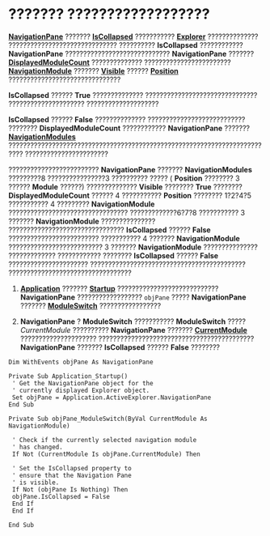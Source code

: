 
# ??????? ??????????????????

 **[NavigationPane](b6538c72-6115-99fc-c926-e0532a747823.md)** ??????? **[IsCollapsed](0297c5d3-4c5f-32a4-49eb-85fe0408db60.md)** ??????????? **[Explorer](026591e5-049f-503a-4166-34e6dbc225fb.md)** ?????????????? ?????????????????????????????? ?????????? **IsCollapsed** ???????????? **NavigationPane** ????????????????????????????? **NavigationPane** ??????? **[DisplayedModuleCount](f94018b1-95b9-403d-212b-e59e2bca9438.md)** ?????????????? ???????????????????????? **[NavigationModule](76565eaf-1e64-f5d4-b90f-ba156863802c.md)** ??????? **[Visible](d0c15353-5e29-5ff6-ac1d-e139b46f2adb.md)** ?????? **[Position](cdf7eedb-18a4-028c-8663-eae70e466617.md)** ???????????????????????????????

 **IsCollapsed** ?????? **True** ?????????????? ??????????????????????????????? ????????????????????? ????????????????????

 **IsCollapsed** ?????? **False** ?????????????? ??????????????????????????? ???????? **DisplayedModuleCount** ???????????? **NavigationPane** ??????? **[NavigationModules](4b0743d3-0a21-488c-27b2-31ae07129a61.md)** ?????????????????????????????????????????????????????????????????????????? ???????????????????????

?????????????????????????  **NavigationPane** ??????? **NavigationModules** ?????????8 ????????????????3 ?????????? ????? ( **Position** ???????? 3 ?????? **Module** ??????) ?????????????? **Visible** ???????? **True** ???????? **DisplayedModuleCount** ?????? 4 ??????????? **Position** ???????? 1?2?4?5 ??????????? 4 ????????? **NavigationModule** ????????????????????????????????? ?????????????6?7?8 ??????????? 3 ??????? **NavigationModule** ??????????????? ???????????????????????????????? **IsCollapsed** ?????? **False** ????????????????????????? ??????????? 4 ??????? **NavigationModule** ?????????????????????????? 3 ??????? **NavigationModule** ??????????????? ????????????? ????????????
???????? **IsCollapsed** ?????? **False** ?????????????????????? ??????????????????????????????????????????? ??????????????????????????????????

1.  **[Application](797003e7-ecd1-eccb-eaaf-32d6ddde8348.md)** ??????? **[Startup](d4724d96-2572-b1e3-e202-0bfffb5cf7d5.md)** ???????????????????????????? **NavigationPane** ?????????????????? `objPane` ????? **NavigationPane** ??????? **[ModuleSwitch](63ecb01e-56e2-cfa8-0481-b81761f6ab5c.md)** ?????????????????
    
2.  **NavigationPane** ? **ModuleSwitch** ??????????? **ModuleSwitch** ????? _CurrentModule_ ?????????? **NavigationPane** ??????? **[CurrentModule](df7086b3-4174-839f-0756-a5201379ed92.md)** ????????????????????? ??????????????????????????????????????????? **NavigationPane** ??????? **IsCollapsed** ?????? **False** ????????
    



```
Dim WithEvents objPane As NavigationPane 
 
Private Sub Application_Startup() 
 ' Get the NavigationPane object for the 
 ' currently displayed Explorer object. 
 Set objPane = Application.ActiveExplorer.NavigationPane 
End Sub 
 
Private Sub objPane_ModuleSwitch(ByVal CurrentModule As NavigationModule) 
 
 ' Check if the currently selected navigation module 
 ' has changed. 
 If Not (CurrentModule Is objPane.CurrentModule) Then 
 
 ' Set the IsCollapsed property to 
 ' ensure that the Navigation Pane 
 ' is visible. 
 If Not (objPane Is Nothing) Then 
 objPane.IsCollapsed = False 
 End If 
 End If 
 
End Sub 

```

